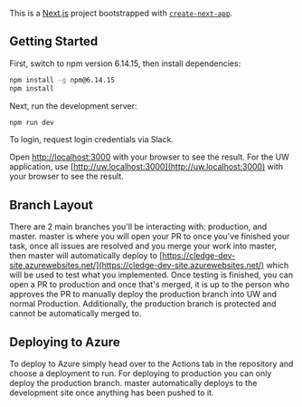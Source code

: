 This is a [Next.js](https://nextjs.org/) project bootstrapped with [`create-next-app`](https://github.com/vercel/next.js/tree/canary/packages/create-next-app).

## Getting Started

First, switch to npm version 6.14.15, then install dependencies:
```bash
npm install -g npm@6.14.15
npm install
```

Next, run the development server:
```bash
npm run dev
```
To login, request login credentials via Slack.

Open [http://localhost:3000](http://localhost:3000) with your browser to see the result.
For the UW application, use [http://uw.localhost:3000](http://uw.localhost:3000) with your browser to see the result.

## Branch Layout

There are 2 main branches you'll be interacting with: production, and master. master is where you will open your PR to once you've finished your task, once all issues are resolved and you merge your work into master, then master will automatically deploy to [https://cledge-dev-site.azurewebsites.net/](https://cledge-dev-site.azurewebsites.net/) which will be used to test what you implemented. Once testing is finished, you can open a PR to production and once that's merged, it is up to the person who approves the PR to manually deploy the production branch into UW and normal Production. Additionally, the production branch is protected and cannot be automatically merged to.

## Deploying to Azure

To deploy to Azure simply head over to the Actions tab in the repository and choose a deployment to run.
For deploying to production you can only deploy the production branch. master automatically deploys to the development site once anything has been pushed to it.
